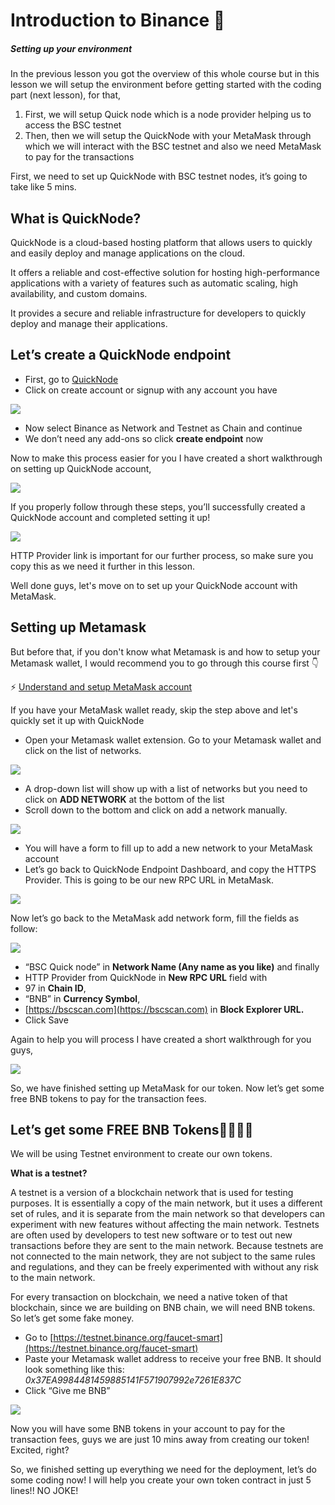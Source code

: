 Introduction to Binance 💠
==========================

##### Setting up your environment

In the previous lesson you got the overview of this whole course but in this lesson we will setup the environment before getting started with the coding part (next lesson), for that,

1.  First, we will setup Quick node which is a node provider helping us to access the BSC testnet
2.  Then, then we will setup the QuickNode with your MetaMask through which we will interact with the BSC testnet and also we need MetaMask to pay for the transactions

First, we need to set up QuickNode with BSC testnet nodes, it’s going to take like 5 mins.

**What is QuickNode?**
----------------------

QuickNode is a cloud-based hosting platform that allows users to quickly and easily deploy and manage applications on the cloud.

It offers a reliable and cost-effective solution for hosting high-performance applications with a variety of features such as automatic scaling, high availability, and custom domains.

It provides a secure and reliable infrastructure for developers to quickly deploy and manage their applications.

Let’s create a QuickNode endpoint
---------------------------------

*   First, go to [QuickNode](https://www.quicknode.com/?utm_source=partner&utm_campaign=metaschool&utm_content=metaschool-guides&utm_medium=partner)
*   Click on create account or signup with any account you have

![](https://metaschool.s3-ap-southeast-1.amazonaws.com/images/dT698K4TDDHv7HCg5VzUO4lQEqYRTahulhJr8GZK.png)

*   Now select Binance as Network and Testnet as Chain and continue
*   We don’t need any add-ons so click **create endpoint** now

Now to make this process easier for you I have created a short walkthrough on setting up QuickNode account,

![](https://metaschool.s3-ap-southeast-1.amazonaws.com/images/iISQDXQdVKcVTxOYE5vW2AYWYEzqEC9MiacwWMU4.gif)

If you properly follow through these steps, you’ll successfully created a QuickNode account and completed setting it up!

![](https://metaschool.s3-ap-southeast-1.amazonaws.com/images/w70tblGgcISQYgNF1h61Yh83hkvarnjJvI1cgpT6.png)

HTTP Provider link is important for our further process, so make sure you copy this as we need it further in this lesson.

Well done guys, let's move on to set up your QuickNode account with MetaMask.

**Setting up Metamask**
-----------------------

But before that, if you don't know what Metamask is and how to setup your Metamask wallet, I would recommend you to go through this course first 👇

⚡ [Understand and setup MetaMask account](https://metaschool.so/course/understand-and-setup-metamask-account)

If you have your MetaMask wallet ready, skip the step above and let's quickly set it up with QuickNode

*   Open your Metamask wallet extension. Go to your Metamask wallet and click on the list of networks.

![](https://metaschool.s3-ap-southeast-1.amazonaws.com/images/Iz84pujGqu9fHINa1B1xu95OP34CwxjA6d4Ip5L5.png)

*   A drop-down list will show up with a list of networks but you need to click on **ADD NETWORK** at the bottom of the list
*   Scroll down to the bottom and click on add a network manually.

![](https://metaschool.s3-ap-southeast-1.amazonaws.com/images/5HSD02DdjFx8En5cgmvzWwszI9sdm5RojEp3uHvv.png)

*   You will have a form to fill up to add a new network to your MetaMask account
*   Let’s go back to QuickNode Endpoint Dashboard, and copy the HTTPS Provider. This is going to be our new RPC URL in MetaMask.

![](https://metaschool.s3-ap-southeast-1.amazonaws.com/images/1rR8Y1C5RZuvvzn4hsLWEk2cnDZlnb9wf1gvyjVk.png)

Now let’s go back to the MetaMask add network form, fill the fields as follow:

![](https://metaschool.s3-ap-southeast-1.amazonaws.com/images/UXg8hZVCEKd2Eeskmq04Rk4qPSglLsRb1P9YK22z.png)

*   “BSC Quick node” in **Network Name (Any name as you like)** and finally
*   HTTP Provider from QuickNode in **New RPC URL** field with
*   97 in **Chain ID**,
*   “BNB” in **Currency Symbol**,
*   [https://bscscan.com](https://bscscan.com) in **Block Explorer URL.**
*   Click Save

Again to help you will process I have created a short walkthrough for you guys,

![](https://metaschool.s3-ap-southeast-1.amazonaws.com/images/a2Ze2Tzev2SF3K8f43M904LLC4Qnp0J4pPdUrOq4.gif)

So, we have finished setting up MetaMask for our token. Now let’s get some free BNB tokens to pay for the transaction fees.

Let’s get some FREE BNB Tokens🤑🤑🤑🤑
--------------------------------------

We will be using Testnet environment to create our own tokens.

**What is a testnet?**

A testnet is a version of a blockchain network that is used for testing purposes. It is essentially a copy of the main network, but it uses a different set of rules, and it is separate from the main network so that developers can experiment with new features without affecting the main network. Testnets are often used by developers to test new software or to test out new transactions before they are sent to the main network. Because testnets are not connected to the main network, they are not subject to the same rules and regulations, and they can be freely experimented with without any risk to the main network.

For every transaction on blockchain, we need a native token of that blockchain, since we are building on BNB chain, we will need BNB tokens. So let’s get some fake money.

*   Go to [https://testnet.binance.org/faucet-smart](https://testnet.binance.org/faucet-smart)
*   Paste your Metamask wallet address to receive your free BNB. It should look something like this: _0x37EA9984481459885141F571907992e7261E837C_
*   Click “Give me BNB”

![](https://metaschool.s3-ap-southeast-1.amazonaws.com/images/iSbp28uO2omEDewUUjVH0Gvpe8zSo35hKxXzvBl4.png)

Now you will have some BNB tokens in your account to pay for the transaction fees, guys we are just 10 mins away from creating our token! Excited, right?

So, we finished setting up everything we need for the deployment, let’s do some coding now! I will help you create your own token contract in just 5 lines!! NO JOKE!